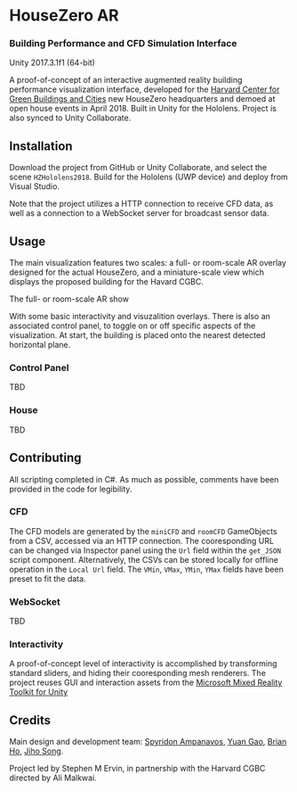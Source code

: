 # HouseZero AR
### Building Performance and CFD Simulation Interface
Unity 2017.3.1f1 (64-bit)

A proof-of-concept of an interactive augmented reality building performance visualization interface, developed for the [Harvard Center for Green Buildings and Cities](http://harvardcgbc.org/) new HouseZero headquarters and demoed at open house events in April 2018. Built in Unity for the Hololens. Project is also synced to Unity Collaborate.


## Installation
Download the project from GitHub or Unity Collaborate, and select the scene `HZHololens2018`. Build for the Hololens (UWP device) and deploy from Visual Studio.

Note that the project utilizes a HTTP connection to receive CFD data, as well as a connection to a WebSocket server for broadcast sensor data.

## Usage
The main visualization features two scales: a full- or room-scale AR overlay designed for the actual HouseZero, and a miniature-scale view which displays the proposed building for the Havard CGBC.

The full- or room-scale AR show

With some basic interactivity and visuzalition overlays. There is also an associated control panel, to toggle on or off specific aspects of the visualization. At start, the building is placed onto the nearest detected horizontal plane.

### Control Panel
TBD

### House
TBD

## Contributing
All scripting completed in C#. As much as possible, comments have been provided in the code for legibility.

### CFD
The CFD models are generated by the `miniCFD` and `roomCFD` GameObjects from a CSV, accessed via an HTTP connection. The cooresponding URL can be changed via Inspector panel using the `Url` field within the `get_JSON` script component. Alternatively, the CSVs can be stored locally for offline operation in the `Local Url` field. The `VMin`, `VMax`, `YMin`, `YMax` fields have been preset to fit the data.

### WebSocket
TBD

### Interactivity
A proof-of-concept level of interactivity is accomplished by transforming standard sliders, and hiding their cooresponding mesh renderers. The project reuses GUI and interaction assets from the [Microsoft Mixed Reality Toolkit for Unity](https://github.com/Microsoft/MixedRealityToolkit-Unity)

## Credits
Main design and development team: [Spyridon Ampanavos](http://www.spyridonampanavos.com/), [Yuan Gao](http://www.yuan-gao.com), [Brian Ho](https://brian-ho.io), [Jiho Song](http://www.jihosong.com).

Project led by Stephen M Ervin, in partnership with the Harvard CGBC directed by Ali Malkwai.
